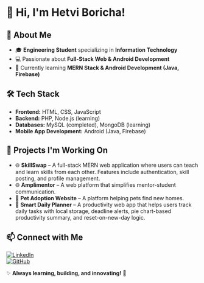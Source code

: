 # 👋 Hi, I'm Hetvi Boricha!  

## 🚀 About Me  
- 🎓 **Engineering Student** specializing in **Information Technology**  
- 💻 Passionate about **Full-Stack Web & Android Development**  
- 🌱 Currently learning **MERN Stack & Android Development (Java, Firebase)**  

## 🛠 Tech Stack  
- **Frontend:** HTML, CSS, JavaScript  
- **Backend:** PHP, Node.js (learning)  
- **Databases:** MySQL (completed), MongoDB (learning)  
- **Mobile App Development:** Android (Java, Firebase)  

## 🔭 Projects I'm Working On  
- 🌐 **SkillSwap** – A full-stack MERN web application where users can teach and learn skills from each other. Features include authentication, skill posting, and profile management.  
- 🌐 **Amplimentor** – A web platform that simplifies mentor-student communication.  
- 🐾 **Pet Adoption Website** – A platform helping pets find new homes.  
- 📅 **Smart Daily Planner** – A productivity web app that helps users track daily tasks with local storage, deadline alerts, pie chart-based productivity summary, and reset-on-new-day logic.

## 📫 Connect with Me  
[![LinkedIn](https://img.shields.io/badge/LinkedIn-0A66C2?style=for-the-badge&logo=linkedin&logoColor=white)](https://linkedin.com/in/hetvi-boricha-463420259)  
[![GitHub](https://img.shields.io/badge/GitHub-181717?style=for-the-badge&logo=github&logoColor=white)](https://github.com/Hetvi-Boricha)  

✨ **Always learning, building, and innovating!** 🚀  
